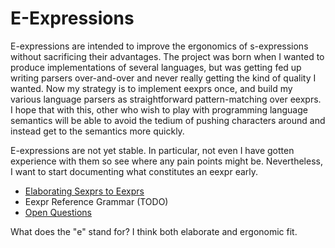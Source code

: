 # E-Expressions

E-expressions are intended to improve the ergonomics of s-expressions without sacrificing their advantages.
The project was born when I wanted to produce implementations of several languages, but was getting fed up writing parsers over-and-over and never really getting the kind of quality I wanted.
Now my strategy is to implement eexprs once, and build my various language parsers as straightforward pattern-matching over eexprs.
I hope that with this, other who wish to play with programming language semantics will be able to avoid the tedium of pushing characters around and instead get to the semantics more quickly.

E-expressions are not yet stable.
In particular, not even I have gotten experience with them so see where any pain points might be.
Nevertheless, I want to start documenting what constitutes an eexpr early.

  * [Elaborating Sexprs to Eexprs](elaborate.md)
  * Eexpr Reference Grammar (TODO)
  * [Open Questions](open-questions.md)

What does the "e" stand for? I think both elaborate and ergonomic fit.
